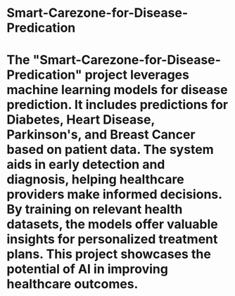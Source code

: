 # Smart-Carezone-for-Disease-Predication

# The "Smart-Carezone-for-Disease-Predication" project leverages machine learning models for disease prediction. It includes predictions for Diabetes, Heart Disease, Parkinson's, and Breast Cancer based on patient data. The system aids in early detection and diagnosis, helping healthcare providers make informed decisions. By training on relevant health datasets, the models offer valuable insights for personalized treatment plans. This project showcases the potential of AI in improving healthcare outcomes.
